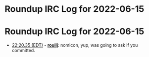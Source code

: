 # Roundup IRC Log for 2022-06-15 #
# Roundup IRC Log for 2022-06-15
* <a href="#22:20.35" id="22:20.35">22:20.35 (EDT)</a> - __[rouilj](https://github.com/rouilj)__: nomicon, yup, was going to ask if you committed.
